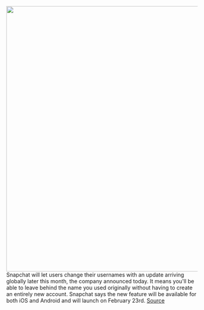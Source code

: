 <img src='https://cdn.vox-cdn.com/thumbor/R4rlXzkfCsxHxXZNTdfJQPaAMnM=/0x0:1564x1042/1200x800/filters:focal(657x396:907x646)/cdn.vox-cdn.com/uploads/chorus_image/image/70520263/Username_Change_Asset_1.0.jpg' width='700px' /><br/>
Snapchat will let users change their usernames with an update arriving globally later this month, the company announced today. It means you'll be able to leave behind the name you used originally without having to create an entirely new account. Snapchat says the new feature will be available for both iOS and Android and will launch on February 23rd.
<a href='https://www.theverge.com/2022/2/17/22938769/snapchat-username-change-update'> Source <a/>